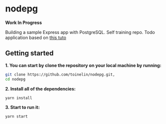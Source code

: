 # nodepg
**Work In Progress**

Building a sample Express app with PostgreSQL. Self training repo.
Todo application based on [this tuto](https://scotch.io/tutorials/getting-started-with-node-express-and-postgres-using-sequelize)

## Getting started
**1. You can start by clone the repository on your local machine by running:**

```bash
git clone https://github.com/toinelin/nodepg.git,
cd nodepg
```

**2. Install all of the dependencies:**

```bash
yarn install
```

**3. Start to run it:**

```bash
yarn start
```